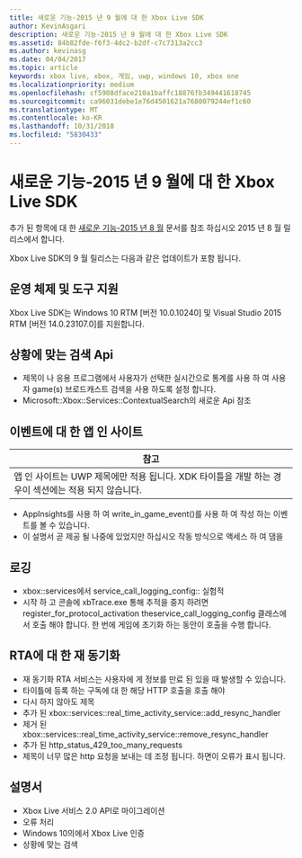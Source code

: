 ```yaml
---
title: 새로운 기능-2015 년 9 월에 대 한 Xbox Live SDK
author: KevinAsgari
description: 새로운 기능-2015 년 9 월에 대 한 Xbox Live SDK
ms.assetid: 84b82fde-f6f3-4dc2-b2df-c7c7313a2cc3
ms.author: kevinasg
ms.date: 04/04/2017
ms.topic: article
keywords: xbox live, xbox, 게임, uwp, windows 10, xbox one
ms.localizationpriority: medium
ms.openlocfilehash: cf5908dface210a1baffc18876fb349441618745
ms.sourcegitcommit: ca96031debe1e76d4501621a7680079244ef1c60
ms.translationtype: MT
ms.contentlocale: ko-KR
ms.lasthandoff: 10/31/2018
ms.locfileid: "5830433"
---
```

# <a name="whats-new-for-the-xbox-live-sdk---september-2015"></a>새로운 기능-2015 년 9 월에 대 한 Xbox Live SDK

추가 된 항목에 대 한 [새로운 기능-2015 년 8 월](1508-whats-new.md) 문서를 참조 하십시오 2015 년 8 월 릴리스에서 합니다.

Xbox Live SDK의 9 월 릴리스는 다음과 같은 업데이트가 포함 됩니다.

## <a name="os-and-tool-support"></a>운영 체제 및 도구 지원 ##
Xbox Live SDK는 Windows 10 RTM [버전 10.0.10240] 및 Visual Studio 2015 RTM [버전 14.0.23107.0]를 지원합니다.

## <a name="contextual-search-apis"></a>상황에 맞는 검색 Api
* 제목이 나 응용 프로그램에서 사용자가 선택한 실시간으로 통계를 사용 하 여 사용자 game(s) 브로드캐스트 검색을 사용 하도록 설정 합니다.
* Microsoft::Xbox::Services::ContextualSearch의 새로운 Api 참조

## <a name="app-insights-for-events"></a>이벤트에 대 한 앱 인 사이트

| 참고 |
|------|
| 앱 인 사이트는 UWP 제목에만 적용 됩니다.  XDK 타이틀을 개발 하는 경우이 섹션에는 적용 되지 않습니다. |

<p/>

* AppInsights를 사용 하 여 write_in_game_event()를 사용 하 여 작성 하는 이벤트를 볼 수 있습니다.
* 이 설명서 곧 제공 될 나중에 있었지만 하십시오 작동 방식으로 액세스 하 여 댐을

## <a name="logging"></a>로깅
* xbox::services에서 service_call_logging_config:: 실험적
* 시작 하 고 콘솔에 xbTrace.exe 통해 추적을 중지 하려면 register_for_protocol_activation theservice_call_logging_config 클래스에서 호출 해야 합니다.  한 번에 게임에 초기화 하는 동안이 호출을 수행 합니다.

## <a name="resync-for-rta"></a>RTA에 대 한 재 동기화
* 재 동기화 RTA 서비스는 사용자에 게 정보를 만료 된 있을 때 발생할 수 있습니다.
* 타이틀에 등록 하는 구독에 대 한 해당 HTTP 호출을 호출 해야
* 다시 하지 않아도 제목
* 추가 된 xbox::services::real_time_activity_service::add_resync_handler
* 제거 된 xbox::services::real_time_activity_service::remove_resync_handler
* 추가 된 http_status_429_too_many_requests
* 제목이 너무 많은 http 요청을 보내는 데 조정 됩니다. 하면이 오류가 표시 됩니다.

## <a name="documentation"></a>설명서
* Xbox Live 서비스 2.0 API로 마이그레이션
* 오류 처리
* Windows 10의에서 Xbox Live 인증
* 상황에 맞는 검색
